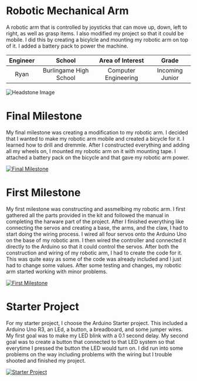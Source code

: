 ﻿# Robotic Mechanical Arm
A robotic arm that is controlled by joysticks that can move up, down, left to right, as well as grasp items. I also modified my project so that it could be mobile. I did this by creating a bicylcle and mounting my robotic arm on top of it. I added a battery pack to power the machine.

| **Engineer** | **School** | **Area of Interest** | **Grade** |
|:--:|:--:|:--:|:--:|
| Ryan | Burlingame High School | Computer Engineering | Incoming Junior

![Headstone Image](https://lh3.googleusercontent.com/pw/AM-JKLVU-lSPPp4gAx1f9JcJS7a37Rr0DP42SQcbFiI3G9I7K41sVjLWszJ4titeJvrag4K3u5V41DZoZ5trMCavSWfvhEzmmRFUHM9RwZLnzn8sCd_EZmO-WAQBCw8oIh36hV_lFXjod8JaNDMu3vocAIk=s903-no?authuser=0)

# Final Milestone
My final milestone was creating a modification to my robotic arm. I decided that I wanted to make my robotic arm mobile and created a bicycle for it. I learned how to drill and dremmle. After I constructed everything and adding all my wheels on, I mounted my robotic arm on it with mounting tape. I attached a battery pack on the bicycle and that gave my robotic arm power. 

[![Final Milestone](https://img.youtube.com/vi/-EuEZM7YBHs/maxresdefault.jpg)](https://www.youtube.com/watch?v=-EuEZM7YBHs "Second Milestone")

# First Milestone
  
My first milestone was constructing and assmelbing my robotic arm. I first gathered all the parts provided in the kit and followed the manual in completing the harware part of the project. After I finished everything like connecting the servos and creating a base, the arms, and the claw, I had to start doing the wiring process. I wired all four servos onto the Arduino Uno on the base of my robotic arm. I then wired the controller and connected it directly to the Arduino so that it could control the servos. After both the construction and wiring of my robotic arm, I had to create the code for it. This was quite easy as some of the code was already included and I just had to change some values. After some testing and changes, my robotic arm started working with minor problems. 

[![First Milestone](https://img.youtube.com/vi/5vUDiF_xuyg/maxresdefault.jpg)](https://www.youtube.com/watch?v=5vUDiF_xuyg "First Milestone")

# Starter Project
For my starter project, I choose the Arduino Starter project. This included a Arduino Uno R3, an LEd, a button, a breadboard, and some jumper wires. My first goal was to make my LED blink with a 0.1 second delay. My second goal was to create a button that connected to that LED system so that everytime I pressed the button the LED would turn on. I did run into some problems on the way including problems with the wiring but I trouble shooted and finished my project. 

[![Starter Project](https://img.youtube.com/vi/P-eRW8U8Mnc/maxresdefault.jpg)](https://www.youtube.com/watch?v=P-eRW8U8Mnc "Starter Project")
